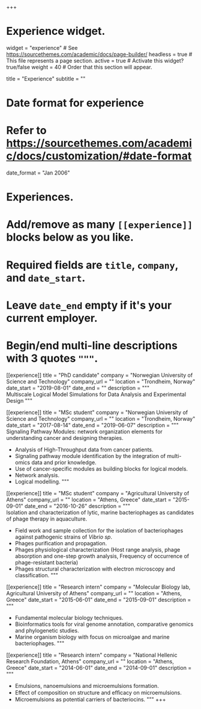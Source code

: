 +++
# Experience widget.
widget = "experience"  # See https://sourcethemes.com/academic/docs/page-builder/
headless = true  # This file represents a page section.
active = true  # Activate this widget? true/false
weight = 40  # Order that this section will appear.

title = "Experience"
subtitle = ""

# Date format for experience
#   Refer to https://sourcethemes.com/academic/docs/customization/#date-format
date_format = "Jan 2006"

# Experiences.
#   Add/remove as many `[[experience]]` blocks below as you like.
#   Required fields are `title`, `company`, and `date_start`.
#   Leave `date_end` empty if it's your current employer.
#   Begin/end multi-line descriptions with 3 quotes `"""`.

[[experience]]
  title = "PhD candidate"
  company = "Norwegian University of Science and Technology"
  company_url = ""
  location = "Trondheim, Norway"
  date_start = "2019-08-01"
  date_end = ""
  description = """   
  Multiscale Logical Model Simulations for Data Analysis and Experimental Design
  """

[[experience]]
  title = "MSc student"
  company = "Norwegian University of Science and Technology"
  company_url = ""
  location = "Trondheim, Norway"
  date_start = "2017-08-14"
  date_end = "2019-06-07"
  description = """   
  Signaling Pathway Modules: network organization elements for understanding cancer and designing therapies.
  
  * Analysis of High-Throughput data from cancer patients.
  * Signaling pathway module identification by the integration of multi-omics data and prior knowledge.
  *	Use of cancer-specific modules as building blocks for logical models.
  * Network analysis.
  * Logical modelling.
  """

[[experience]]
  title = "MSc student"
  company = "Agricultural University of Athens"
  company_url = ""
  location = "Athens, Greece"
  date_start = "2015-09-01"
  date_end = "2016-10-26"
  description = """   
  Isolation and characterization of lytic, marine bacteriophages as  candidates of phage therapy in aquaculture.
  
  * Field work and sample collection for the isolation of bacteriophages against pathogenic strains of _Vibrio sp_.
  * Phages purification and propagation.
  * Phages physiological characterization (Host range analysis, phage absorption and one-step growth analysis, Frequency of occurrence of phage-resistant bacteria)
  * Phages structural characterization with electron microscopy and classification.
  """

[[experience]]
  title = "Research intern"
  company = "Molecular Biology lab, Agricultural University of Athens"
  company_url = ""
  location = "Athens, Greece"
  date_start = "2015-06-01"
  date_end = "2015-09-01"
  description = """     
  * Fundamental molecular biology techniques.
  * Bioinformatics tools for viral genome annotation, comparative genomics and phylogenetic studies.
  * Marine organism biology with focus on microalgae and marine bacteriophages.
  """
  
 [[experience]]
  title = "Research intern"
  company = "National Hellenic Research Foundation, Athens"
  company_url = ""
  location = "Athens, Greece"
  date_start = "2014-06-01"
  date_end = "2014-09-01"
  description = """     
  * Emulsions, nanoemulsions and microemulsions formation.
  * Effect of composition on structure and efﬁcacy on microemulsions.
  * Microemulsions as potential carriers of bacteriocins.
  """
+++
